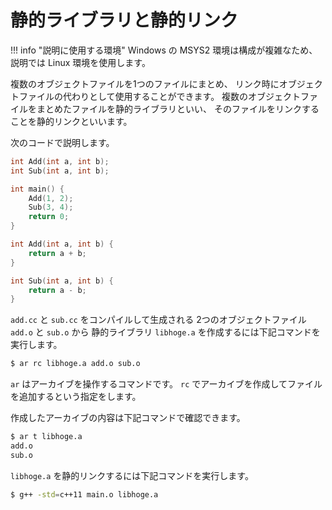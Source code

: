 # 静的ライブラリと静的リンク

!!! info "説明に使用する環境"
    Windows の MSYS2 環境は構成が複雑なため、説明では Linux 環境を使用します。

複数のオブジェクトファイルを1つのファイルにまとめ、
リンク時にオブジェクトファイルの代わりとして使用することができます。
複数のオブジェクトファイルをまとめたファイルを静的ライブラリといい、
そのファイルをリンクすることを静的リンクといいます。

次のコードで説明します。

```cpp linenums="1" tab="main.cc"
int Add(int a, int b);
int Sub(int a, int b);

int main() {
    Add(1, 2);
    Sub(3, 4);
    return 0;
}
```

```cpp linenums="1" tab="add.cc"
int Add(int a, int b) {
    return a + b;
}
```

```cpp linenums="1" tab="sub.cc"
int Sub(int a, int b) {
    return a - b;
}
```

`add.cc` と `sub.cc` をコンパイルして生成される
2つのオブジェクトファイル `add.o` と `sub.o` から
静的ライブラリ `libhoge.a` を作成するには下記コマンドを実行します。

```bash
$ ar rc libhoge.a add.o sub.o
```

`ar` はアーカイブを操作するコマンドです。
`rc` でアーカイブを作成してファイルを追加するという指定をします。

作成したアーカイブの内容は下記コマンドで確認できます。

```bash
$ ar t libhoge.a
add.o
sub.o
```

`libhoge.a` を静的リンクするには下記コマンドを実行します。

```bash
$ g++ -std=c++11 main.o libhoge.a
```
